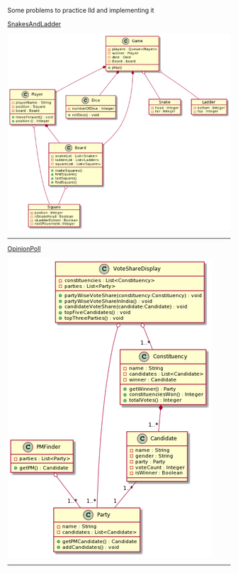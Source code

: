 Some problems to practice lld and implementing it

[SnakesAndLadder](https://workat.tech/machine-coding/practice/snake-and-ladder-problem-zgtac9lxwntg)


![](SystemDesign/SnakeAndLadder.png)

--------------------------------------------------------------------------------------------------------------------------------------------------------

[OpinionPoll](https://www.notion.so/Opinion-poll-calculation-ad0fdac585704bd5a1c537f1ff1be8ab)


![](SystemDesign/OpinionPoll.png)

--------------------------------------------------------------------------------------------------------------------------------------------------------
